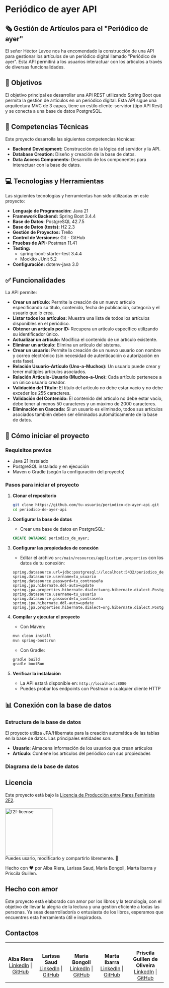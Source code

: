 # Periódico de ayer API

## 🗞️ Gestión de Artículos para el "Periódico de ayer"

El señor Héctor Lavoe nos ha encomendado la construcción de una API para gestionar los artículos de un periódico digital llamado "Periódico de ayer". Esta API permitirá a los usuarios interactuar con los artículos a través de diversas funcionalidades.

## 🎯 Objetivos

El objetivo principal es desarrollar una API REST utilizando Spring Boot que permita la gestión de artículos en un periódico digital. Esta API sigue una arquitectura MVC de 3 capas, tiene un estilo cliente-servidor (tipo API Rest) y se conecta a una base de datos PostgreSQL.

## 📓 Competencias Técnicas

Este proyecto desarrolla las siguientes competencias técnicas:

- **Backend Development:** Construcción de la lógica del servidor y la API.
- **Database Creation:** Diseño y creación de la base de datos.
- **Data Access Components:** Desarrollo de los componentes para interactuar con la base de datos.

## 💻 Tecnologías y Herramientas

Las siguientes tecnologías y herramientas han sido utilizadas en este proyecto:

- **Lenguaje de Programación:** Java 21
- **Framework Backend:** Spring Boot 3.4.4
- **Base de Datos:** PostgreSQL 42.7.5
- **Base de Datos (tests):** H2 2.3
- **Gestión de Proyectos:** Trello
- **Control de Versiones:** Git - GitHub
- **Pruebas de API:** Postman 11.41
- **Testing:**
  - spring-boot-starter-test 3.4.4
  - Mockito JUnit 5.2
- **Configuración:** dotenv-java 3.0

## ✅ Funcionalidades

La API permite:

- **Crear un artículo:** Permite la creación de un nuevo artículo especificando su título, contenido, fecha de publicación, categoría y el usuario que lo crea.
- **Listar todos los artículos:** Muestra una lista de todos los artículos disponibles en el periódico.
- **Obtener un artículo por ID:** Recupera un artículo específico utilizando su identificador único.
- **Actualizar un artículo:** Modifica el contenido de un artículo existente.
- **Eliminar un artículo:** Elimina un artículo del sistema.
- **Crear un usuario:** Permite la creación de un nuevo usuario con nombre y correo electrónico (sin necesidad de autenticación o autorización en esta fase).
- **Relación Usuario-Artículo (Uno-a-Muchos):** Un usuario puede crear y tener múltiples artículos asociados.
- **Relación Artículo-Usuario (Muchos-a-Uno):** Cada artículo pertenece a un único usuario creador.
- **Validación del Título:** El título del artículo no debe estar vacío y no debe exceder los 255 caracteres.
- **Validación del Contenido:** El contenido del artículo no debe estar vacío, debe tener al menos 50 caracteres y un máximo de 2000 caracteres.
- **Eliminación en Cascada:** Si un usuario es eliminado, todos sus artículos asociados también deben ser eliminados automáticamente de la base de datos.

## 🚀 Cómo iniciar el proyecto

### Requisitos previos
- Java 21 instalado
- PostgreSQL instalado y en ejecución
- Maven o Gradle (según la configuración del proyecto)

### Pasos para iniciar el proyecto

1. **Clonar el repositorio**
   ```bash
   git clone https://github.com/tu-usuario/periodico-de-ayer-api.git
   cd periodico-de-ayer-api
   ```

2. **Configurar la base de datos**
   - Crear una base de datos en PostgreSQL:
   ```sql
   CREATE DATABASE periodico_de_ayer;
   ```

3. **Configurar las propiedades de conexión**
   - Editar el archivo `src/main/resources/application.properties` con los datos de tu conexión:
   ```properties
   spring.datasource.url=jdbc:postgresql://localhost:5432/periodico_de_ayeratasource.url=jdbc:postgresql://localhost:5432/periodico_de_ayer
   spring.datasource.username=tu_usuario
   spring.datasource.password=tu_contraseña
   spring.jpa.hibernate.ddl-auto=update
   spring.jpa.properties.hibernate.dialect=org.hibernate.dialect.Postgre
   spring.datasource.username=tu_usuario
   spring.datasource.password=tu_contraseña
   spring.jpa.hibernate.ddl-auto=update
   spring.jpa.properties.hibernate.dialect=org.hibernate.dialect.PostgreSQLDialect
   ```

4. **Compilar y ejecutar el proyecto**
   - Con Maven:
   ```bash
   mvn clean install
   mvn spring-boot:run
   ```
   - Con Gradle:
   ```bash
   gradle build
   gradle bootRun
   ```

5. **Verificar la instalación**
   - La API estará disponible en: `http://localhost:8080`
   - Puedes probar los endpoints con Postman o cualquier cliente HTTP

## 📊 Conexión con la base de datos

### Estructura de la base de datos
El proyecto utiliza JPA/Hibernate para la creación automática de las tablas en la base de datos. Las principales entidades son:

- **Usuario**: Almacena información de los usuarios que crean artículos
- **Artículo**: Contiene los artículos del periódico con sus propiedades

### Diagrama de la base de datos

## Licencia
Este proyecto está bajo la [Licencia de Producción entre Pares Feminista 2F2](https://labekka.red/licencia-f2f/).  
<br>
<img src="https://github.com/user-attachments/assets/90acbc07-7ba9-45e1-867b-6d284f4e6288" alt="f2f-license" width="150">
<br>
Puedes usarlo, modificarlo y compartirlo libremente. 🎉

Hecho con ❤️ por Alba Riera, Larissa Saud, Maria Bongoll, Marta Ibarra y Priscila Guillen.

## Hecho con amor

Este proyecto está elaborado con amor por los libros y la tecnología, con el objetivo de llevar la alegría de la lectura y una gestión eficiente a todas las personas. Ya seas desarrollador/a o entusiasta de los libros, esperamos que encuentres esta herramienta útil e inspiradora.

## Contactos

<table style="border-collapse: collapse; border: none;">
  <tr>
  <td align="center" style="border: none;">
      <br><b>Alba Riera</b>
      <br>
      <a href="https://www.linkedin.com/in/albamar%C3%ADarieravelazquez/">LinkedIn</a> |
      <a href="https://github.com/rieradipe")">GitHub</a>
    </td>
    <td align="center" style="border: none;">
      <br><b>Larissa Saud</b>
      <br>
      <a href="https://www.linkedin.com/in/larissasaud/">LinkedIn</a> |
      <a href="https://github.com/saudlari/">GitHub</a>
    <td align="center" style="border: none;">
      <br><b>Maria Bongoll</b>
      <br>
      <a href="https://www.linkedin.com/in/mariabongoll">LinkedIn</a> |
      <a href="https://github.com/Femcom-Mari">GitHub</a>
    </td>
    <td align="center" style="border: none;">
      <br><b>Marta Ibarra</b>
      <br>
      <a href="https://www.linkedin.com/in/marta-ibarra-cumbrero"/>LinkedIn</a> |
      <a href="https://github.com/Marpro24">GitHub</a>
    </td>    </td>
      <td align="center" style="border: none;">
      <br><b>Priscila Guillen de Oliveira</b>
      <br>
      <a href="https://www.linkedin.com/in/priscilaguillen/">LinkedIn</a> |
      <a href="https://github.com/pgoliv-code">GitHub</a>
    </td>
  </tr>
</table>

